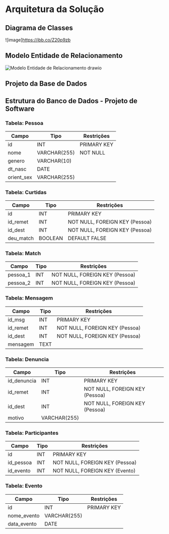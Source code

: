 # Arquitetura da Solução


## Diagrama de Classes

![image]https://ibb.co/Z20p9zb


## Modelo Entidade de Relacionamento


![Modelo Entidade de Relacionamento drawio](https://github.com/ICEI-PUC-Minas-PMV-ADS/pmv-ads-2023-2-e2-proj-int-t1-time3-matchlove/assets/128434710/e2dad788-2a56-4577-ab45-dae64cf60c52)


## Projeto da Base de Dados 

## Estrutura do Banco de Dados - Projeto de Software

### Tabela: Pessoa
| Campo       | Tipo         | Restrições                 |
|-------------|--------------|----------------------------|
| id          | INT          | PRIMARY KEY                |
| nome        | VARCHAR(255) | NOT NULL                   |
| genero      | VARCHAR(10)  |                            |
| dt_nasc     | DATE         |                            |
| orient_sex  | VARCHAR(255) |                            |

### Tabela: Curtidas
| Campo        | Tipo         | Restrições                         |
|--------------|--------------|------------------------------------|
| id           | INT          | PRIMARY KEY                        |
| id_remet     | INT          | NOT NULL, FOREIGN KEY (Pessoa)    |
| id_dest      | INT          | NOT NULL, FOREIGN KEY (Pessoa)    |
| deu_match    | BOOLEAN      | DEFAULT FALSE                      |

### Tabela: Match
| Campo       | Tipo         | Restrições                     |
|-------------|--------------|--------------------------------|
| pessoa_1    | INT          | NOT NULL, FOREIGN KEY (Pessoa) |
| pessoa_2    | INT          | NOT NULL, FOREIGN KEY (Pessoa) |

### Tabela: Mensagem
| Campo       | Tipo         | Restrições                     |
|-------------|--------------|--------------------------------|
| id_msg      | INT          | PRIMARY KEY                     |
| id_remet    | INT          | NOT NULL, FOREIGN KEY (Pessoa) |
| id_dest     | INT          | NOT NULL, FOREIGN KEY (Pessoa) |
| mensagem    | TEXT         |                                |

### Tabela: Denuncia
| Campo       | Tipo         | Restrições                     |
|-------------|--------------|--------------------------------|
| id_denuncia | INT          | PRIMARY KEY                     |
| id_remet    | INT          | NOT NULL, FOREIGN KEY (Pessoa) |
| id_dest     | INT          | NOT NULL, FOREIGN KEY (Pessoa) |
| motivo      | VARCHAR(255) |                                |

### Tabela: Participantes
| Campo       | Tipo         | Restrições                     |
|-------------|--------------|--------------------------------|
| id          | INT          | PRIMARY KEY                     |
| id_pessoa   | INT          | NOT NULL, FOREIGN KEY (Pessoa) |
| id_evento   | INT          | NOT NULL, FOREIGN KEY (Evento)  |

### Tabela: Evento
| Campo       | Tipo         | Restrições                     |
|-------------|--------------|--------------------------------|
| id          | INT          | PRIMARY KEY                     |
| nome_evento | VARCHAR(255) |                                |
| data_evento | DATE         |                                |
